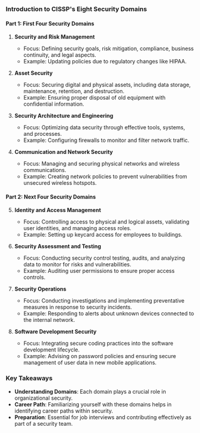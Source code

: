 ### Introduction to CISSP's Eight Security Domains

#### Part 1: First Four Security Domains

1. **Security and Risk Management**
   - Focus: Defining security goals, risk mitigation, compliance, business continuity, and legal aspects.
   - Example: Updating policies due to regulatory changes like HIPAA.

2. **Asset Security**
   - Focus: Securing digital and physical assets, including data storage, maintenance, retention, and destruction.
   - Example: Ensuring proper disposal of old equipment with confidential information.

3. **Security Architecture and Engineering**
   - Focus: Optimizing data security through effective tools, systems, and processes.
   - Example: Configuring firewalls to monitor and filter network traffic.

4. **Communication and Network Security**
   - Focus: Managing and securing physical networks and wireless communications.
   - Example: Creating network policies to prevent vulnerabilities from unsecured wireless hotspots.

#### Part 2: Next Four Security Domains

5. **Identity and Access Management**
   - Focus: Controlling access to physical and logical assets, validating user identities, and managing access roles.
   - Example: Setting up keycard access for employees to buildings.

6. **Security Assessment and Testing**
   - Focus: Conducting security control testing, audits, and analyzing data to monitor for risks and vulnerabilities.
   - Example: Auditing user permissions to ensure proper access controls.

7. **Security Operations**
   - Focus: Conducting investigations and implementing preventative measures in response to security incidents.
   - Example: Responding to alerts about unknown devices connected to the internal network.

8. **Software Development Security**
   - Focus: Integrating secure coding practices into the software development lifecycle.
   - Example: Advising on password policies and ensuring secure management of user data in new mobile applications.

### Key Takeaways

- **Understanding Domains**: Each domain plays a crucial role in organizational security.
- **Career Path**: Familiarizing yourself with these domains helps in identifying career paths within security.
- **Preparation**: Essential for job interviews and contributing effectively as part of a security team.

